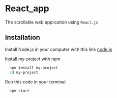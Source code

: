 # React_app

The scrollable web application using `React.js`

## Installation

Install Node.js in your computer with this link [node.js](https://nodejs.org/en/)

Install my-project with npm

```bash
  npm install my-project
  cd my-project
```

Run this code in your terminal

```bash
  npm start
```
